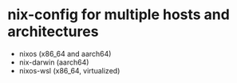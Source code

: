 # nix-config for multiple hosts and architectures 
- nixos (x86_64 and aarch64)
- nix-darwin (aarch64)
- nixos-wsl (x86_64, virtualized)

